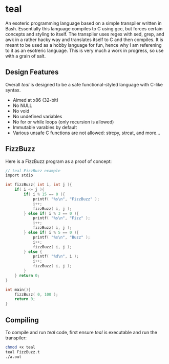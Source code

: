 # teal

An esoteric programming language based on a simple transpiler written in Bash. Essentially this language compiles to C using gcc, but forces certain concepts and styling to itself. The transpiler uses regex with sed, grep, and awk in a rather hacky way and translates itself to C and then compiles. It is meant to be used as a hobby language for fun, hence why I am referening to it as an esotreric language. This is very much a work in progress, so use with a grain of salt.

## Design Features

Overall *teal* is designed to be a safe functional-styled language with C-like syntax.

- Aimed at x86 (32-bit)
- No NULL
- No void
- No undefined variables
- No for or while loops (only recursion is allowed)
- Immutable varables by default
- Various unsafe C functions are not allowed: strcpy, strcat, and more...

## FizzBuzz

Here is a FizzBuzz program as a proof of concept:
```C
// teal FizzBuzz example
import stdio

int fizzBuzz( int i, int j ){
	if( i <= j ){
		if( i % 15 == 0 ){
			printf( "%s\n", "FizzBuzz" );
			i++;
			fizzBuzz( i, j );
		} else if( i % 3 == 0 ){
			printf( "%s\n", "Fizz" );
			i++;
			fizzBuzz( i, j );
		} else if( i % 5 == 0 ){
			printf( "%s\n", "Buzz" );
			i++;
			fizzBuzz( i, j );
		} else {
			printf( "%d\n", i );
			i++;
			fizzBuzz( i, j );
		}
	} return 0;
}

int main(){
	fizzBuzz( 0, 100 );
	return 0;
}
```

## Compiling

To compile and run *teal* code, first ensure *teal* is executable and run the transpiler:
```Bash
chmod +x teal
teal FizzBuzz.t
./a.out
```
